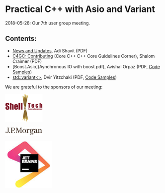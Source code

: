 # Practical C++ with Asio and Variant
2018-05-28: Our 7th user group meeting.

## Contents:
- [News and Updates](20180315_Practical_C++_with_Asio_and_Variant.pdf), Adi Shavit (PDF)
- [C4GC: Contributing](20180528_C4GC_Contributing.pdf) (Core C++ C++ Core Guidelines Corner), Shalom Craimer (PDF)
- [Boost.Asio](Aynchronous IO with boost.pdf), Avishai Orpaz (PDF, [Code Samples](boost-asio-demo))
- [std::variant<>](Variants.pdf), Dvir Yitzchaki (PDF, [Code Samples](VariantsSamples))

We are grateful to the sponsors of our meeting:  

![SHELL-Tech](../assets/sponsor-logos/ShellTechLogo_120x90.png)  

![J.P. Morgan](../assets/sponsor-logos/JPM_logo.png)    

![JetBrains](../assets/sponsor-logos/jetbrains-logo.jpeg)  


